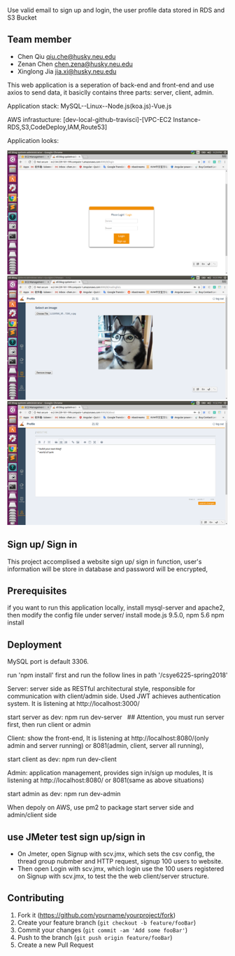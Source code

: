 
Use valid email to sign up and login, the user profile data stored in RDS and S3 Bucket

## Team member
* Chen Qiu  qiu.che@husky.neu.edu
* Zenan Chen  chen.zena@husky.neu.edu
* Xinglong Jia  jia.xi@husky.neu.edu

This web application is a seperation of back-end and front-end and use axios to send data, it basiclly contains three parts: server, client, admin.

Application stack: MySQL--Linux--Node.js(koa.js)-Vue.js

AWS infrastucture: [dev-local-github-travisci]-[VPC-EC2 Instance-RDS,S3,CodeDeploy,IAM,Route53]

Application looks:

![image](https://github.com/lukchen/csye6225-spring2018/blob/master/Screenshot%20from%202018-03-07%2021-29-41.png)
![image](https://github.com/lukchen/csye6225-spring2018/blob/master/Screenshot%20from%202018-03-07%2021-31-50.png)
![image](https://github.com/lukchen/csye6225-spring2018/blob/master/Screenshot%20from%202018-03-07%2021-32-50.png)

## Sign up/ Sign in

  This project accomplised a website sign up/ sign in function, user's information will be store in database and password will be encrypted,

## Prerequisites

if you want to run this application locally, install mysql-server and apache2, then modify the config file under server/
install mode.js 9.5.0, npm 5.6
npm install

## Deployment

MySQL port is default 3306.

run 'npm install' first and run the follow lines in path '/csye6225-spring2018'


Server: server side as RESTful architectural style, responsible for communication with client/admin side. Used JWT achieves authentication system. It is listening at http://localhost:3000/

start server as dev: npm run dev-server   ## Attention, you must run server first, then run client or admin


Client: show the front-end, It is listening at http://localhost:8080/(only admin and server running) or 8081(admin, client, server all running), 

start client as dev: npm run dev-client


Admin: application management, provides sign in/sign up modules, It is listening at http://localhost:8080/ or 8081(same as above situations)

start admin as dev: npm run dev-admin

When depoly on AWS, use pm2 to package start server side and admin/client side

## use JMeter test sign up/sign in 

- On Jmeter, open Signup with scv.jmx, which sets the csv config, the thread group nubmber and HTTP request, signup 100 users to website.
- Then open Login with scv.jmx, which login use the 100 users registered on Signup with scv.jmx, to test the the web client/server structure.

## Contributing

1. Fork it (<https://github.com/yourname/yourproject/fork>)
2. Create your feature branch (`git checkout -b feature/fooBar`)
3. Commit your changes (`git commit -am 'Add some fooBar'`)
4. Push to the branch (`git push origin feature/fooBar`)
5. Create a new Pull Request

